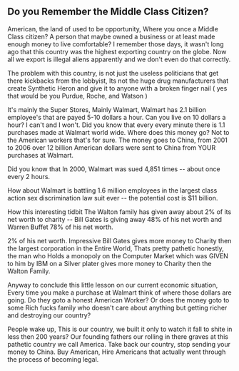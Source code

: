 ## Do you Remember the Middle Class Citizen?



American, the land of used to be opportunity,  Where you once a Middle Class citizen?  A person that maybe owned a business or at least made enough money to live comfortable?  I remember those days,  it wasn't long ago that this country was the highest exporting country on the globe.  Now all we export is illegal aliens apparently and we don't even do that correctly.



The problem with this country, is not just the useless politicians that get there kickbacks from the lobbyist,  Its not the huge drug manufacturers that create Synthetic Heron and give it to anyone with a broken finger nail ( yes that would be you Purdue, Roche, and Watson )



It's mainly the Super Stores, Mainly Walmart,  Walmart has 2.1 billion employee's that are payed 5-10 dollars a hour.  Can you live on 10 dollars a hour? I can't and I won't.  Did you know that every every minute there is 1.1 purchases made at Walmart world wide.  Where does this money go?  Not to the American workers that's for sure.  The money goes to China,  from 2001 to 2006 over 12 billion American dollars were sent to China from YOUR purchases at Walmart.



Did you know that In 2000, Walmart was sued 4,851 times -- about once every 2 hours.



How about Walmart is battling 1.6 million employees in the largest class action sex discrimination law suit ever -- the potential cost is $11 billion.  



How this interesting tidbit The Walton family has given away about 2% of its net worth to charity -- Bill Gates is giving away 48% of his net worth and Warren Buffet 78% of his net worth.



2% of his net worth.  Impressive Bill Gates gives more money to Charity then the largest corporation in the Entire World,  Thats pretty pathetic honestly, the man who Holds a monopoly on the Computer Market which was GIVEN to him by IBM on a Silver plater gives more money to Charity then the Walton Family.



Anyway to conclude this little lesson on our current economic situation,  Every time you make a purchase at Walmart think of where those dollars are going.  Do they goto a honest American Worker? Or does the money goto to some Rich fucks family who doesn't care about anything but getting richer and destroying our country?  



People wake up,  This is our country,  we built it only to watch it fall to shite in less then 200 years?  Our founding fathers our rolling in there graves at this pathetic country we call America.  Take back our country, stop sending your money to China.  Buy American,  Hire Americans that actually went through the process of becoming legal.  






